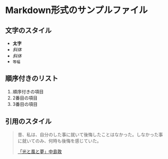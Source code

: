 # Markdown形式のサンプルファイル

## 文字のスタイル

* **太字**
* *斜体*
* _斜体_
* `等幅`

## 順序付きのリスト

1. 順序付きの項目
1. 2番目の項目
1. 3番目の項目

## 引用のスタイル

> 昔、私は、自分のした事に就いて後悔したことはなかった。しなかった事に就いてのみ、何時も後悔を感じていた。
>
> [「光と風と夢」中島敦](https://www.aozora.gr.jp/cards/000119/files/1743_14532.html)
